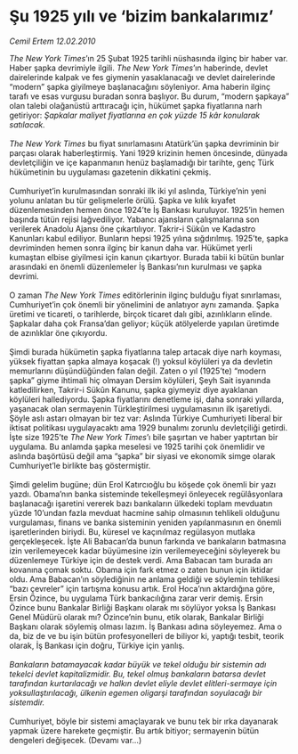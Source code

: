 # Şu 1925 yılı ve ‘bizim bankalarımız’

*Cemil Ertem 12.02.2010*

<div class="taraf_structure_2col_1zq">
<div class="margen_n">



 <p><i>The New York Times</i>’ın 25 Şubat 1925 tarihli nüshasında ilginç bir haber var. Haber şapka devrimiyle ilgili. <i>The</i> <i>New York Times</i>’ın haberinde, devlet dairelerinde kalpak ve fes giymenin yasaklanacağı ve devlet dairelerinde “modern” şapka giyilmeye başlanacağını söyleniyor. Ama haberin ilginç tarafı ve esas vurgusu buradan sonra başlıyor. Bu durum, “modern şapkaya” olan talebi olağanüstü arttıracağı için, hükümet şapka fiyatlarına narh getiriyor: <i>Şapkalar maliyet fiyatlarına en çok yüzde 15 kâr konularak satılacak. <br/><br/>The</i> <i>New York Times</i> bu fiyat sınırlamasını Atatürk’ün şapka devriminin bir parçası olarak haberleştirmiş. Yani 1929 krizinin hemen öncesinde, dünyada devletçiliğin ve içe kapanmanın henüz başlamadığı bir tarihte, genç Türk hükümetinin bu uygulaması gazetenin dikkatini çekmiş. <br/><br/>Cumhuriyet’in kurulmasından sonraki ilk iki yıl aslında, Türkiye’nin yeni yolunu anlatan bu tür gelişmelerle örülü. Şapka ve kılık kıyafet düzenlemesinden hemen önce 1924’te İş Bankası kuruluyor. 1925’in hemen başında tütün rejisi lağvediliyor. Yabancı ajansların çalışmalarına son verilerek Anadolu Ajansı öne çıkartılıyor. Takrir-i Sükûn ve Kadastro Kanunları kabul ediliyor. Bunların hepsi 1925 yılına sığdırılmış. 1925’te, şapka devriminden hemen sonra ilginç bir kanun daha var. Hükümet yerli kumaştan elbise giyilmesi için kanun çıkartıyor. Burada tabii ki bütün bunlar arasındaki en önemli düzenlemeler İş Bankası’nın kurulması ve şapka devrimi. <br/><br/>O zaman <i>The</i> <i>New York Times</i> editörlerinin ilginç bulduğu fiyat sınırlaması, Cumhuriyet’in çok önemli bir yönelimini de anlatıyor aynı zamanda. Şapka üretimi ve ticareti, o tarihlerde, birçok ticaret dalı gibi, azınlıkların elinde. Şapkalar daha çok Fransa’dan geliyor; küçük atölyelerde yapılan üretimde de azınlıklar öne çıkıyordu. <br/><br/>Şimdi burada hükümetin şapka fiyatlarına talep artacak diye narh koyması, yüksek fiyattan şapka almaya koşacak (!) yoksul köylüleri ya da devletin memurlarını düşündüğünden falan değil. Zaten o yıl (1925’te) “modern şapka” giyme ihtimali hiç olmayan Dersim köylüleri, Şeyh Sait isyanında katledilirken, Takrir-i Sükûn Kanunu, şapka giymeyiz diye ayaklanan köylüleri hallediyordu. Şapka fiyatlarını denetleme işi, daha sonraki yıllarda, yaşanacak olan sermayenin Türkleştirilmesi uygulamasının ilk işaretiydi. Şöyle aslı astarı olmayan bir tez var: Aslında Türkiye Cumhuriyeti liberal bir iktisat politikası uygulayacaktı ama 1929 bunalımı zorunlu devletçiliği getirdi. İşte size 1925’te <i>The New York Times</i>’ı bile şaşırtan ve haber yaptırtan bir uygulama. Bu anlamda şapka meselesi ve 1925 tarihi çok önemlidir ve aslında başörtüsü değil ama “şapka” bir siyasi ve ekonomik simge olarak Cumhuriyet’le birlikte baş göstermiştir. <br/><br/>Şimdi gelelim bugüne; dün Erol Katırcıoğlu bu köşede çok önemli bir yazı yazdı. Obama’nın banka sisteminde tekelleşmeyi önleyecek regülâsyonlara başlanacağı işaretini vererek bazı bankaların ülkedeki toplam mevduatın yüzde 10’undan fazla mevduat hacmine sahip olmasının tehlikeli olduğunu vurgulaması, finans ve banka sisteminin yeniden yapılanmasının en önemli işaretlerinden biriydi. Bu, küresel ve kaçınılmaz regülasyon mutlaka gerçekleşecek. İşte Ali Babacan’da bunun farkında ve bankaların batmasına izin verilemeyecek kadar büyümesine izin verilemeyeceğini söyleyerek bu düzenlemeye Türkiye için de destek verdi. Ama Babacan tam burada arı kovanına çomak soktu. Obama için fark etmez o zaten bunun için iktidar oldu. Ama Babacan’ın söylediğinin ne anlama geldiği ve söylemin tehlikesi “bazı çevreler” için tartışma konusu artık. Erol Hoca’nın aktardığına göre, Ersin Özince, bu uygulama Türk bankacılığına zarar verir demiş. Ersin Özince bunu Bankalar Birliği Başkanı olarak mı söylüyor yoksa İş Bankası Genel Müdürü olarak mı? Özince’nin bunu, etik olarak, Bankalar Birliği Başkanı olarak söylemiş olması lazım. İş Bankası adına söyleyemez. Ama o da, biz de ve bu işin bütün profesyonelleri de biliyor ki, yaptığı tesbit, teorik olarak, İş Bankası için doğru, Türkiye için yanlış. <i><br/><br/>Bankaların batamayacak kadar büyük ve tekel olduğu bir sistemin adı tekelci devlet kapitalizmidir. Bu, tekel olmuş bankaların batarsa devlet tarafından kurtarılacağı ve halkın devlet eliyle devlet elitleri-sermaye için yoksullaştırılacağı, ülkenin egemen oligarşi tarafından soyulacağı bir sistemdir. </i><br/><br/>Cumhuriyet, böyle bir sistemi amaçlayarak ve bunu tek bir ırka dayanarak yapmak üzere harekete geçmiştir. Bu artık bitiyor; sermayenin bütün dengeleri değişecek. (Devamı var...)</p>
<br/>
<br/>
<br/>



<br/>


<div id="taraf_not">
</div>

</div>


</div>
